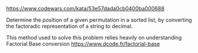 https://www.codewars.com/kata/53e57dada0cb0400ba000688

Determine the position of a given permutation in a sorted list, by converting the factoradic representation of a string to decimal.

This method used to solve this problem relies heavily on understanding Factorial Base conversion https://www.dcode.fr/factorial-base
